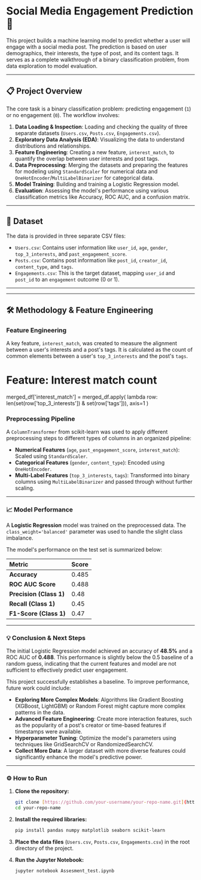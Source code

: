 # Social Media Engagement Prediction 🚀

This project builds a machine learning model to predict whether a user will engage with a social media post. The prediction is based on user demographics, their interests, the type of post, and its content tags. It serves as a complete walkthrough of a binary classification problem, from data exploration to model evaluation.

---

## 📋 Project Overview

The core task is a binary classification problem: predicting engagement (`1`) or no engagement (`0`). The workflow involves:
1.  **Data Loading & Inspection**: Loading and checking the quality of three separate datasets (`Users.csv`, `Posts.csv`, `Engagements.csv`).
2.  **Exploratory Data Analysis (EDA)**: Visualizing the data to understand distributions and relationships.
3.  **Feature Engineering**: Creating a new feature, `interest_match`, to quantify the overlap between user interests and post tags.
4.  **Data Preprocessing**: Merging the datasets and preparing the features for modeling using `StandardScaler` for numerical data and `OneHotEncoder`/`MultiLabelBinarizer` for categorical data.
5.  **Model Training**: Building and training a Logistic Regression model.
6.  **Evaluation**: Assessing the model's performance using various classification metrics like Accuracy, ROC AUC, and a confusion matrix.

---

## 💾 Dataset

The data is provided in three separate CSV files:
* `Users.csv`: Contains user information like `user_id`, `age`, `gender`, `top_3_interests`, and `past_engagement_score`.
* `Posts.csv`: Contains post information like `post_id`, `creator_id`, `content_type`, and `tags`.
* `Engagements.csv`: This is the target dataset, mapping `user_id` and `post_id` to an `engagement` outcome (0 or 1).

---

---

## 🛠️ Methodology & Feature Engineering

### Feature Engineering

A key feature, `interest_match`, was created to measure the alignment between a user's interests and a post's tags. It is calculated as the count of common elements between a user's `top_3_interests` and the post's `tags`.

# Feature: Interest match count
merged_df['interest_match'] = merged_df.apply(
    lambda row: len(set(row['top_3_interests']) & set(row['tags'])), axis=1
)


### Preprocessing Pipeline
A `ColumnTransformer` from scikit-learn was used to apply different preprocessing steps to different types of columns in an organized pipeline:

* **Numerical Features** (`age`, `past_engagement_score`, `interest_match`): Scaled using `StandardScaler`.
* **Categorical Features** (`gender`, `content_type`): Encoded using `OneHotEncoder`.
* **Multi-Label Features** (`top_3_interests`, `tags`): Transformed into binary columns using `MultiLabelBinarizer` and passed through without further scaling.

---

### 📈 Model Performance
A **Logistic Regression** model was trained on the preprocessed data. The `class_weight='balanced'` parameter was used to handle the slight class imbalance.

The model's performance on the test set is summarized below:

| Metric | Score |
| :--- | :--- |
| **Accuracy** | 0.485 |
| **ROC AUC Score** | 0.488 |
| **Precision (Class 1)**| 0.48 |
| **Recall (Class 1)** | 0.45 |
| **F1-Score (Class 1)** | 0.47 |


---

### 💡 Conclusion & Next Steps
The initial Logistic Regression model achieved an accuracy of **48.5%** and a ROC AUC of **0.488**. This performance is slightly below the 0.5 baseline of a random guess, indicating that the current features and model are not sufficient to effectively predict user engagement.

This project successfully establishes a baseline. To improve performance, future work could include:

* **Exploring More Complex Models**: Algorithms like Gradient Boosting (XGBoost, LightGBM) or Random Forest might capture more complex patterns in the data.
* **Advanced Feature Engineering**: Create more interaction features, such as the popularity of a post's creator or time-based features if timestamps were available.
* **Hyperparameter Tuning**: Optimize the model's parameters using techniques like GridSearchCV or RandomizedSearchCV.
* **Collect More Data**: A larger dataset with more diverse features could significantly enhance the model's predictive power.

---

### ⚙️ How to Run
1.  **Clone the repository:**
    ```bash
    git clone [https://github.com/your-username/your-repo-name.git](https://github.com/your-username/your-repo-name.git)
    cd your-repo-name
    ```

2.  **Install the required libraries:**
    ```bash
    pip install pandas numpy matplotlib seaborn scikit-learn
    ```
    

3.  **Place the data files** (`Users.csv`, `Posts.csv`, `Engagements.csv`) in the root directory of the project.

4.  **Run the Jupyter Notebook:**
    ```bash
    jupyter notebook Assesment_test.ipynb
    ```
